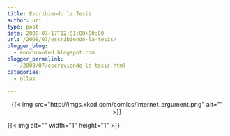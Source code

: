 ```yaml
---
title: Escribiendo la Tesis
author: uri
type: post
date: 2008-07-17T12:51:00+00:00
url: /2008/07/escribiendo-la-tesis/
blogger_blog:
  - enochrooted.blogspot.com
blogger_permalink:
  - /2008/07/escriviendo-la-tesis.html
categories:
  - ollas

---
```

<p style="text-align: center;">
  {{< img src="http://imgs.xkcd.com/comics/internet_argument.png" alt="" >}}
</p>

<div class="blogger-post-footer">
  {{< img alt="" width="1" height="1" >}}
</div>